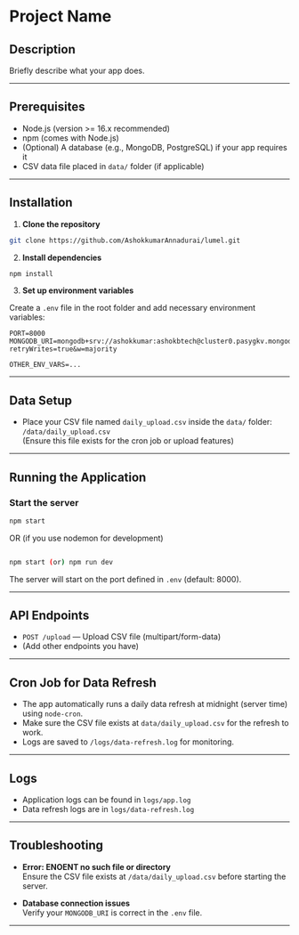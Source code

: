
# Project Name

## Description  
Briefly describe what your app does.

---

## Prerequisites

- Node.js (version >= 16.x recommended)  
- npm (comes with Node.js)  
- (Optional) A database (e.g., MongoDB, PostgreSQL) if your app requires it  
- CSV data file placed in `data/` folder (if applicable)

---

## Installation

1. **Clone the repository**

```bash
git clone https://github.com/AshokkumarAnnadurai/lumel.git
```

2. **Install dependencies**

```bash
npm install
```

3. **Set up environment variables**

Create a `.env` file in the root folder and add necessary environment variables:

```env
PORT=8000
MONGODB_URI=mongodb+srv://ashokkumar:ashokbtech@cluster0.pasygkv.mongodb.net?retryWrites=true&w=majority

OTHER_ENV_VARS=...
```

---

## Data Setup

- Place your CSV file named `daily_upload.csv` inside the `data/` folder:  
`/data/daily_upload.csv`  
(Ensure this file exists for the cron job or upload features)

---

## Running the Application

### Start the server

```bash
npm start
```

OR (if you use nodemon for development)

```bash

npm start (or) npm run dev
```

The server will start on the port defined in `.env` (default: 8000).

---

## API Endpoints

- `POST /upload` — Upload CSV file (multipart/form-data)
- (Add other endpoints you have)

---

## Cron Job for Data Refresh

- The app automatically runs a daily data refresh at midnight (server time) using `node-cron`.  
- Make sure the CSV file exists at `data/daily_upload.csv` for the refresh to work.  
- Logs are saved to `/logs/data-refresh.log` for monitoring.

---

## Logs

- Application logs can be found in `logs/app.log`  
- Data refresh logs are in `logs/data-refresh.log`

---

## Troubleshooting

- **Error: ENOENT no such file or directory**  
  Ensure the CSV file exists at `/data/daily_upload.csv` before starting the server.

- **Database connection issues**  
  Verify your `MONGODB_URI` is correct in the `.env` file.

---
